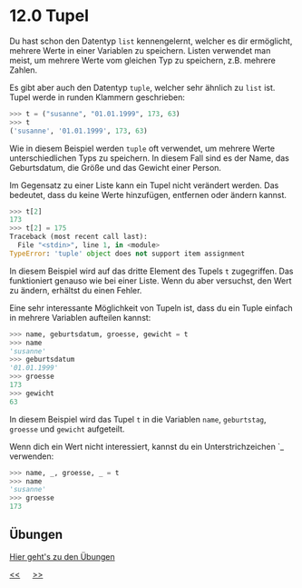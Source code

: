 # 12.0 Tupel

Du hast schon den Datentyp `list` kennengelernt, welcher es dir ermöglicht, 
mehrere Werte in einer Variablen zu speichern.
Listen verwendet man meist, um mehrere Werte vom gleichen Typ
zu speichern, z.B. mehrere Zahlen.

Es gibt aber auch den Datentyp `tuple`, 
welcher sehr ähnlich zu `list` ist.
Tupel werde in runden Klammern geschrieben:

```python
>>> t = ("susanne", "01.01.1999", 173, 63)
>>> t
('susanne', '01.01.1999', 173, 63)
```

Wie in diesem Beispiel werden `tuple` oft verwendet,
um mehrere Werte unterschiedlichen Typs zu speichern.
In diesem Fall sind es der Name, 
das Geburtsdatum, die Größe und das Gewicht einer Person.

Im Gegensatz zu einer Liste kann ein Tupel nicht verändert werden.
Das bedeutet, dass du keine Werte hinzufügen, entfernen oder ändern kannst.

```python
>>> t[2]
173
>>> t[2] = 175
Traceback (most recent call last):
  File "<stdin>", line 1, in <module>
TypeError: 'tuple' object does not support item assignment
```

In diesem Beispiel wird auf das dritte Element des Tupels `t` zugegriffen.
Das funktioniert genauso wie bei einer Liste.
Wenn du aber versuchst, den Wert zu ändern, erhältst du einen Fehler.

Eine sehr interessante Möglichkeit von Tupeln ist,
dass du ein Tuple einfach in mehrere Variablen aufteilen kannst:

```python
>>> name, geburtsdatum, groesse, gewicht = t
>>> name
'susanne'
>>> geburtsdatum
'01.01.1999'
>>> groesse
173
>>> gewicht
63
```

In diesem Beispiel wird das Tupel `t` in die Variablen 
`name`, `geburtstag`, `groesse` und `gewicht` aufgeteilt.

Wenn dich ein Wert nicht interessiert, 
kannst du ein Unterstrichzeichen `_ verwenden:

```python
>>> name, _, groesse, _ = t
>>> name
'susanne'
>>> groesse
173
```

## Übungen
[Hier geht's zu den Übungen](../uebungen/UE_12.0_Tupel.md)


[<<](11.1_Lambda.md) &emsp; [>>](13.0_CSV_Dateien.md)

